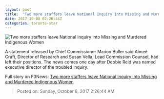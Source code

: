 ```yaml
---
layout: post
title:  "Two more staffers leave National Inquiry into Missing and Murdered Indigenous Women"
date: 2017-10-08 02:26:44Z
categories: toronto-star
---
```


![Two more staffers leave National Inquiry into Missing and Murdered Indigenous Women](https://www.thestar.com/content/dam/thestar/news/canada/2017/10/07/two-more-staffers-leave-national-inquiry-into-missing-and-murdered-indigenous-women-and-girls/buller2.jpg)

A statement released by Chief Commissioner Marion Buller said Aimeé Craft, Director of Research and Susan Vella, Lead Commission Counsel, had left their positions. The news comes one day after Debbie Reid was named executive director of the troubled inquiry.


Full story on F3News: [Two more staffers leave National Inquiry into Missing and Murdered Indigenous Women](http://www.f3nws.com/n/Gz4ArB)

> Posted on: Sunday, October 8, 2017 2:26:44 AM
